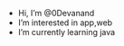 -  Hi, I’m @0Devanand
-  I’m interested in app,web
-  I’m currently learning java
<!---
0Devanand/0Devanand is a ✨ special ✨ repository because its `README.md` (this file) appears on your GitHub profile.
You can click the Preview link to take a look at your changes.
--->
